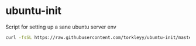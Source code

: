 # ubuntu-init
Script for setting up a sane ubuntu server env

```sh
curl -fsSL https://raw.githubusercontent.com/torkleyy/ubuntu-init/master/init.sh | sh
```

